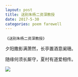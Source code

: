 ```yaml
---
layout: post
title: 送别朱杨二资深教授
date: 2017-5-30
categories: poem farewell
---
```


`《送别朱杨二资深教授》`

夕阳撒影满萧然，长亭置酒意阑珊。

随缘何须长厮守，夏村有道爱相传。

<!--more-->

![]({{site.url}}/Images/89.jpg)

<script>
  (function(i,s,o,g,r,a,m){i['GoogleAnalyticsObject']=r;i[r]=i[r]||function(){
  (i[r].q=i[r].q||[]).push(arguments)},i[r].l=1*new Date();a=s.createElement(o),
  m=s.getElementsByTagName(o)[0];a.async=1;a.src=g;m.parentNode.insertBefore(a,m)
  })(window,document,'script','https://www.google-analytics.com/analytics.js','ga');

  ga('create', 'UA-85986843-1', 'auto');
  ga('send', 'pageview');

</script>
